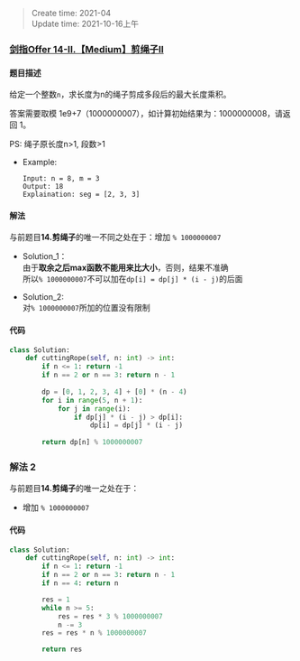 > Create time: 2021-04  
> Update time: 2021-10-16上午

### [剑指Offer 14-II.【Medium】剪绳子II](https://leetcode-cn.com/problems/jian-sheng-zi-ii-lcof/)
#### 题目描述
给定一个整数`n`，求长度为n的绳子剪成多段后的最大长度乘积。  

答案需要取模 1e9+7（1000000007），如计算初始结果为：1000000008，请返回 1。  

PS: 绳子原长度n>1, 段数>1
- Example:
    ```
    Input: n = 8, m = 3
    Output: 18
    Explaination: seg = [2, 3, 3]
    ```  

#### 解法
与前题目**14.剪绳子**的唯一不同之处在于：增加 `% 1000000007`

- Solution_1：  
  由于**取余之后max函数不能用来比大小**，否则，结果不准确  
  所以`% 1000000007`不可以加在`dp[i] = dp[j] * (i - j)`的后面  
  
- Solution_2:  
  对`% 1000000007`所加的位置没有限制
#### 代码
```python
class Solution:
    def cuttingRope(self, n: int) -> int:
        if n <= 1: return -1
        if n == 2 or n == 3: return n - 1
 
        dp = [0, 1, 2, 3, 4] + [0] * (n - 4)
        for i in range(5, n + 1):
            for j in range(i):
                if dp[j] * (i - j) > dp[i]:
                    dp[i] = dp[j] * (i - j)
        
        return dp[n] % 1000000007
```

### 解法 2
与前题目**14.剪绳子**的唯一之处在于：  
- 增加 `% 1000000007`
#### 代码
```python
class Solution:
    def cuttingRope(self, n: int) -> int:
        if n <= 1: return -1
        if n == 2 or n == 3: return n - 1
        if n == 4: return n

        res = 1
        while n >= 5:
            res = res * 3 % 1000000007
            n -= 3
        res = res * n % 1000000007

        return res
```